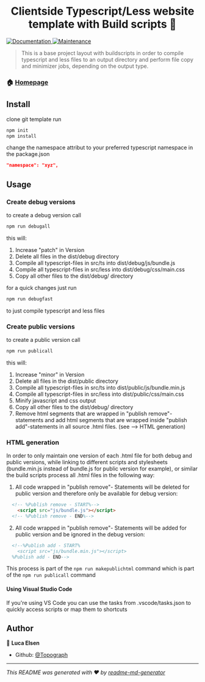 <h1 align="center">Clientside Typescript/Less website template with Build scripts 👋</h1>
<p>
  <a href="https://github.com/Topograph/template-clientside-tsc-less#readme" target="_blank">
    <img alt="Documentation" src="https://img.shields.io/badge/documentation-yes-brightgreen.svg" />
  </a>
  <a href="https://github.com/Topograph/website3d-npm/graphs/commit-activity" target="_blank">
    <img alt="Maintenance" src="https://img.shields.io/badge/Maintained%3F-yes-green.svg" />
  </a>
</p>

> This is a base project layout with buildscripts in order to compile typescript and less files to an output directory and perform file copy and minimizer jobs, depending on the output type.

### 🏠 [Homepage](https://github.com/Topograph/template-clientside-tsc-less)

## Install

clone git template
run

```sh
npm init
npm install
```
change the namespace attribut to your preferred typescript namespace in the package.json
```json
"namespace": "xyz",
```

## Usage

### Create debug versions

to create a debug version call
```sh
npm run debugall
```

this will:
1. Increase "patch" in Version
2. Delete all files in the dist/debug directory
3. Compile all typescript-files in src/ts into dist/debug/js/bundle.js
4. Compile all typescript-files in src/less into dist/debug/css/main.css
5. Copy all other files to the dist/debug/ directory

for a quick changes just run
```sh
npm run debugfast
```
to just compile typescript and less files

### Create public versions

to create a public version call
```sh
npm run publicall
```

this will:
1. Increase "minor" in Version
2. Delete all files in the dist/public directory
3. Compile all typescript-files in src/ts into dist/public/js/bundle.min.js
4. Compile all typescript-files in src/less into dist/public/css/main.css
5. Minify javascript and css output
6. Copy all other files to the dist/debug/ directory
7. Remove html segments that are wrapped in "publish remove"-statements and add html segments that are wrapped inside "publish add"-statements in all source .html files. (see --> HTML generation)


### HTML generation

In order to only maintain one version of each .html file for both debug and public versions, while linking to different scripts and stylesheets (bundle.min.js instead of bundle.js for public version for example), or similar the build scripts process all .html files in the following way:

1. All code wrapped in "publish remove"- Statements will be deleted for public version and therefore only be available for debug version:

```html
  <!-- %Publish remove - START%-->
    <script src="js/bundle.js"></script>
  <!-- %Publish remove - END%-->
```
2. All code wrapped in "publish remove"- Statements will be added for public version and be ignored in the debug version:

```html
  <!--%Publish add - START%
    <script src="js/bundle.min.js"></script>
  %Publish add - END-->
```

This process is part of the ```npm run makepublichtml``` command which is part of the ```npm run publicall``` command

#### Using Visual Studio Code

If you're using VS Code you can use the tasks from .vscode/tasks.json to quickly access scripts or map them to shortcuts

## Author

👤 **Luca Elsen**

* Github: [@Topograph](https://github.com/Topograph)

***
_This README was generated with ❤️ by [readme-md-generator](https://github.com/kefranabg/readme-md-generator)_